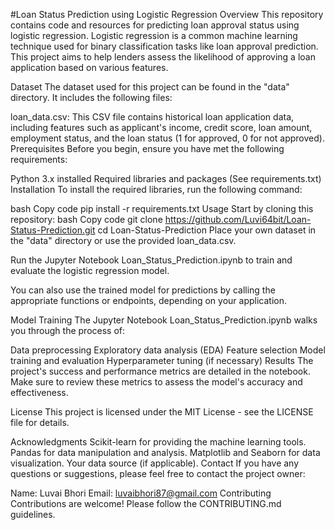 #Loan Status Prediction using Logistic Regression
Overview
This repository contains code and resources for predicting loan approval status using logistic regression. Logistic regression is a common machine learning technique used for binary classification tasks like loan approval prediction. This project aims to help lenders assess the likelihood of approving a loan application based on various features.

Dataset
The dataset used for this project can be found in the "data" directory. It includes the following files:

loan_data.csv: This CSV file contains historical loan application data, including features such as applicant's income, credit score, loan amount, employment status, and the loan status (1 for approved, 0 for not approved).
Prerequisites
Before you begin, ensure you have met the following requirements:

Python 3.x installed
Required libraries and packages (See requirements.txt)
Installation
To install the required libraries, run the following command:

bash
Copy code
pip install -r requirements.txt
Usage
Start by cloning this repository:
bash
Copy code
git clone https://github.com/Luvi64bit/Loan-Status-Prediction.git
cd Loan-Status-Prediction
Place your own dataset in the "data" directory or use the provided loan_data.csv.

Run the Jupyter Notebook Loan_Status_Prediction.ipynb to train and evaluate the logistic regression model.

You can also use the trained model for predictions by calling the appropriate functions or endpoints, depending on your application.

Model Training
The Jupyter Notebook Loan_Status_Prediction.ipynb walks you through the process of:

Data preprocessing
Exploratory data analysis (EDA)
Feature selection
Model training and evaluation
Hyperparameter tuning (if necessary)
Results
The project's success and performance metrics are detailed in the notebook. Make sure to review these metrics to assess the model's accuracy and effectiveness.

License
This project is licensed under the MIT License - see the LICENSE file for details.

Acknowledgments
Scikit-learn for providing the machine learning tools.
Pandas for data manipulation and analysis.
Matplotlib and Seaborn for data visualization.
Your data source (if applicable).
Contact
If you have any questions or suggestions, please feel free to contact the project owner:

Name: Luvai Bhori
Email: luvaibhori87@gmail.com
Contributing
Contributions are welcome! Please follow the CONTRIBUTING.md guidelines.

